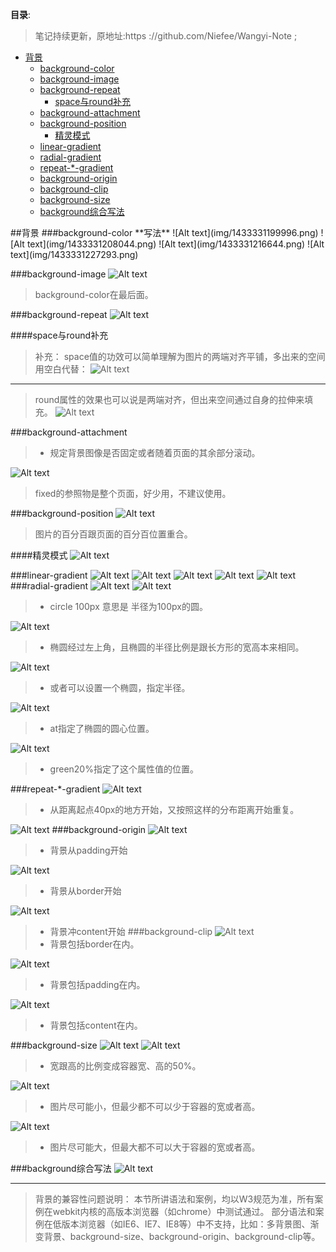 **目录**:

>笔记持续更新，原地址:https ://github.com/Niefee/Wangyi-Note ;


<ul>
<li><a href="#背景">背景</a><ul>
<li><a href="#background-color">background-color</a></li>
<li><a href="#background-image">background-image</a></li>
<li><a href="#background-repeat">background-repeat</a><ul>
<li><a href="#space与round补充">space与round补充</a></li>
</ul>
</li>
<li><a href="#background-attachment">background-attachment</a></li>
<li><a href="#background-position">background-position</a><ul>
<li><a href="#精灵模式">精灵模式</a></li>
</ul>
</li>
<li><a href="#linear-gradient">linear-gradient</a></li>
<li><a href="#radial-gradient">radial-gradient</a></li>
<li><a href="#repeat-gradient">repeat-*-gradient</a></li>
<li><a href="#background-origin">background-origin</a></li>
<li><a href="#background-clip">background-clip</a></li>
<li><a href="#background-size">background-size</a></li>
<li><a href="#background综合写法">background综合写法</a></li>
</ul>
</li>
</ul>
##背景
###background-color
**写法**
![Alt text](img/1433331199996.png)
![Alt text](img/1433331208044.png)
![Alt text](img/1433331216644.png)
![Alt text](img/1433331227293.png)

###background-image
![Alt text](img/1433331376205.png)
>background-color在最后面。

###background-repeat
![Alt text](img/1433331478061.png)

####space与round补充
>补充：
>space值的功效可以简单理解为图片的两端对齐平铺，多出来的空间用空白代替：
>![Alt text](img/1433331703422.png)

---
>round属性的效果也可以说是两端对齐，但出来空间通过自身的拉伸来填充。
>![Alt text](img/1433331745637.png)

###background-attachment
> - 规定背景图像是否固定或者随着页面的其余部分滚动。


![Alt text](img/1433331884043.png)
>fixed的参照物是整个页面，好少用，不建议使用。

###background-position
![Alt text](img/1433332092958.png)
>图片的百分百跟页面的百分百位置重合。

####精灵模式
![Alt text](img/1433332385409.png)

###linear-gradient
![Alt text](img/1433332820146.png)
![Alt text](img/1433332833957.png)
![Alt text](img/1433332857828.png)
![Alt text](img/1433332870723.png)
![Alt text](img/1433332904693.png)
###radial-gradient
![Alt text](img/1433333084350.png)
![Alt text](img/1433333137416.png)

> - circle 100px 意思是 半径为100px的圆。

![Alt text](img/1433333199339.png)
> - 椭圆经过左上角，且椭圆的半径比例是跟长方形的宽高本来相同。


![Alt text](img/1433333216900.png)
> - 或者可以设置一个椭圆，指定半径。


![Alt text](img/1433333239709.png)
> - at指定了椭圆的圆心位置。

![Alt text](img/1433333273615.png)
> - green20%指定了这个属性值的位置。

###repeat-*-gradient
![Alt text](img/1433333342327.png)
> - 从距离起点40px的地方开始，又按照这样的分布距离开始重复。

![Alt text](img/1433333357571.png)
###background-origin
![Alt text](img/1433333457710.png)
> - 背景从padding开始

![Alt text](img/1433333470559.png)
> - 背景从border开始

![Alt text](img/1433333484790.png)
> - 背景冲content开始
###background-clip
![Alt text](img/1433333580248.png)
> - 背景包括border在内。

![Alt text](img/1433333590150.png)
> - 背景包括padding在内。

![Alt text](img/1433333601203.png)
> - 背景包括content在内。

###background-size
![Alt text](img/1433333692424.png)
![Alt text](img/1433333710863.png)
> - 宽跟高的比例变成容器宽、高的50%。

![Alt text](img/1433333735994.png)
> - 图片尽可能小，但最少都不可以少于容器的宽或者高。

![Alt text](img/1433333746589.png)
> - 图片尽可能大，但最大都不可以大于容器的宽或者高。


###background综合写法
![Alt text](img/1433333871911.png)

---

>背景的兼容性问题说明：
>本节所讲语法和案例，均以W3规范为准，所有案例在webkit内核的高版本浏览器（如chrome）中测试通过。
>部分语法和案例在低版本浏览器（如IE6、IE7、IE8等）中不支持，比如：多背景图、渐变背景、background-size、background-origin、background-clip等。





